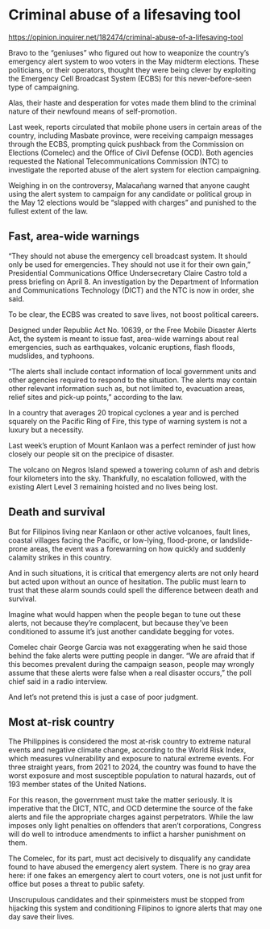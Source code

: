 # Criminal abuse of a lifesaving tool

https://opinion.inquirer.net/182474/criminal-abuse-of-a-lifesaving-tool



Bravo to the “geniuses” who figured out how to weaponize the country’s emergency alert system to woo voters in the May midterm elections. These politicians, or their operators, thought they were being clever by exploiting the Emergency Cell Broadcast System (ECBS) for this never-before-seen type of campaigning.

Alas, their haste and desperation for votes made them blind to the criminal nature of their newfound means of self-promotion.

Last week, reports circulated that mobile phone users in certain areas of the country, including Masbate province, were receiving campaign messages through the ECBS, prompting quick pushback from the Commission on Elections (Comelec) and the Office of Civil Defense (OCD). Both agencies requested the National Telecommunications Commission (NTC) to investigate the reported abuse of the alert system for election campaigning.

Weighing in on the controversy, Malacañang warned that anyone caught using the alert system to campaign for any candidate or political group in the May 12 elections would be “slapped with charges” and punished to the fullest extent of the law.



##  Fast, area-wide warnings



“They should not abuse the emergency cell broadcast system. It should only be used for emergencies. They should not use it for their own gain,” Presidential Communications Office Undersecretary Claire Castro told a press briefing on April 8. An investigation by the Department of Information and Communications Technology (DICT) and the NTC is now in order, she said.

To be clear, the ECBS was created to save lives, not boost political careers.

Designed under Republic Act No. 10639, or the Free Mobile Disaster Alerts Act, the system is meant to issue fast, area-wide warnings about real emergencies, such as earthquakes, volcanic eruptions, flash floods, mudslides, and typhoons.

“The alerts shall include contact information of local government units and other agencies required to respond to the situation. The alerts may contain other relevant information such as, but not limited to, evacuation areas, relief sites and pick-up points,” according to the law.

In a country that averages 20 tropical cyclones a year and is perched squarely on the Pacific Ring of Fire, this type of warning system is not a luxury but a necessity.

Last week’s eruption of Mount Kanlaon was a perfect reminder of just how closely our people sit on the precipice of disaster.

The volcano on Negros Island spewed a towering column of ash and debris four kilometers into the sky. Thankfully, no escalation followed, with the existing Alert Level 3 remaining hoisted and no lives being lost.



##  Death and survival



But for Filipinos living near Kanlaon or other active volcanoes, fault lines, coastal villages facing the Pacific, or low-lying, flood-prone, or landslide-prone areas, the event was a forewarning on how quickly and suddenly calamity strikes in this country.

And in such situations, it is critical that emergency alerts are not only heard but acted upon without an ounce of hesitation. The public must learn to trust that these alarm sounds could spell the difference between death and survival.

Imagine what would happen when the people began to tune out these alerts, not because they’re complacent, but because they’ve been conditioned to assume it’s just another candidate begging for votes.

Comelec chair George Garcia was not exaggerating when he said those behind the fake alerts were putting people in danger. “We are afraid that if this becomes prevalent during the campaign season, people may wrongly assume that these alerts were false when a real disaster occurs,” the poll chief said in a radio interview.

And let’s not pretend this is just a case of poor judgment.



##  Most at-risk country



The Philippines is considered the most at-risk country to extreme natural events and negative climate change, according to the World Risk Index, which measures vulnerability and exposure to natural extreme events. For three straight years, from 2021 to 2024, the country was found to have the worst exposure and most susceptible population to natural hazards, out of 193 member states of the United Nations.

For this reason, the government must take the matter seriously. It is imperative that the DICT, NTC, and OCD determine the source of the fake alerts and file the appropriate charges against perpetrators. While the law imposes only light penalties on offenders that aren’t corporations, Congress will do well to introduce amendments to inflict a harsher punishment on them.

The Comelec, for its part, must act decisively to disqualify any candidate found to have abused the emergency alert system. There is no gray area here: if one fakes an emergency alert to court voters, one is not just unfit for office but poses a threat to public safety.

Unscrupulous candidates and their spinmeisters must be stopped from hijacking this system and conditioning Filipinos to ignore alerts that may one day save their lives.
